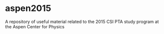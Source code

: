 # aspen2015
A repository of useful material related to the 2015 CSI PTA study program at the Aspen Center for Physics
